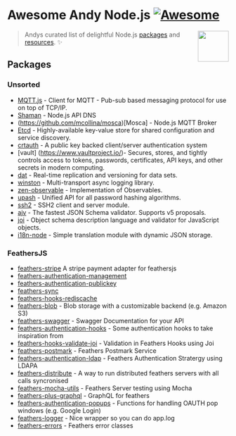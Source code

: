 # Awesome Andy Node.js [![Awesome](https://cdn.rawgit.com/sindresorhus/awesome/d7305f38d29fed78fa85652e3a63e154dd8e8829/media/badge.svg)](https://github.com/sindresorhus/awesome)

[<img src="https://cdn.rawgit.com/gilbarbara/logos/e7b1dc2666c3dabe6c1276abd0a767b6ebd6af43/logos/nodejs-icon.svg" align="right" width="70">](https://nodejs.org)

> Andys curated list of delightful Node.js [packages](#packages) and [resources](#resources). ✨

## Packages

### Unsorted

- [MQTT.js](https://github.com/mqttjs/MQTT.js) - Client for MQTT - Pub-sub based messaging protocol for use on top of TCP/IP.
- [Shaman](https://github.com/nanopack/shaman) - Node.js API DNS
- (https://github.com/mcollina/mosca)[Mosca] - Node.js MQTT Broker
- [Etcd](https://github.com/coreos/etcd) - Highly-available key-value store for shared configuration and service discovery.
- [crtauth](https://github.com/spotify/crtauth) - A public key backed client/server authentication system
- [vault] (https://www.vaultproject.io/)- Secures, stores, and tightly controls access to tokens, passwords, certificates, API keys, and other secrets in modern computing.
- [dat](https://github.com/sindresorhus/awesome-nodejs) - Real-time replication and versioning for data sets.
- [winston](https://github.com/winstonjs/winston) - Multi-transport async logging library.
- [zen-observable](https://github.com/zenparsing/zen-observable) - Implementation of Observables.
- [upash](https://github.com/simonepri/upash) - Unified API for all password hashing algorithms.
- [ssh2](https://github.com/mscdex/ssh2) - SSH2 client and server module.
- [ajv](https://github.com/epoberezkin/ajv) - The fastest JSON Schema validator. Supports v5 proposals.
- [joi](https://github.com/hapijs/joi) - Object schema description language and validator for JavaScript objects.
- [i18n-node](https://github.com/mashpie/i18n-node) - Simple translation module with dynamic JSON storage.

### FeathersJS

- [feathers-stripe](https://github.com/feathersjs-ecosystem/feathers-stripe) A stripe payment adapter for feathersjs
- [feathers-authentication-management](https://github.com/feathers-plus/feathers-authentication-management/blob/master/docs.md#database)
- [feathers-authentication-publickey](https://www.npmjs.com/package/feathers-authentication-publickey)
- [feathers-sync](https://github.com/feathersjs-ecosystem/feathers-sync)
- [feathers-hooks-rediscache](https://github.com/idealley/feathers-hooks-rediscache)
- [feathers-blob](https://github.com/feathersjs-ecosystem/feathers-blob) - Blob storage with a customizable backend (e.g. Amazon S3)
- [feathers-swagger](https://github.com/feathersjs-ecosystem/feathers-swagger) - Swagger Documentation for your API
- [feathers-authentication-hooks](https://github.com/feathersjs-ecosystem/feathers-authentication-hooks) - Some authentication hooks to take inspiration from
- [feathers-hooks-validate-joi](https://github.com/eddyystop/feathers-hooks-validate-joi) - Validation in Feathers Hooks using Joi
- [feathers-postmark](https://www.npmjs.com/package/feathers-postmark) - Feathers Postmark Service
- [feathers-authentication-ldap](https://www.npmjs.com/package/feathers-authentication-ldap) - Feathers Authentication Stratergy using LDAPA
- [feathers-distribute](https://www.npmjs.com/package/@kalisio/feathers-distributed) - A way to run distributed feathers servers with all calls syncronised
- [feathers-mocha-utils](https://www.npmjs.com/package/feathers-mocha-utils) - Feathers Server testing using Mocha
- [feathers-plus-graphql](https://www.npmjs.com/package/@feathers-plus/graphql) - GraphQL for feathers
- [feathers-authentication-popups](https://www.npmjs.com/package/feathers-authentication-popups) - Functions for handling OAUTH pop windows (e.g. Google Login)
- [feathers-logger](https://www.npmjs.com/package/feathers-logger) - Nice wrapper so you can do app.log
- [feathers-errors](https://www.npmjs.com/package/@feathersjs/errors) - Feathers error classes
